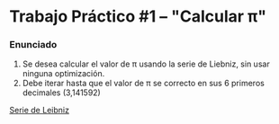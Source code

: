# Trabajo Práctico #1 – "Calcular π"

### Enunciado
1. Se desea calcular el valor de π usando la serie de Liebniz, sin usar ninguna optimización.
2. Debe iterar hasta que el valor de π se correcto en sus 6 primeros decimales (3,141592)

[Serie de Leibniz](https://es.wikipedia.org/wiki/Serie_de_Leibniz)